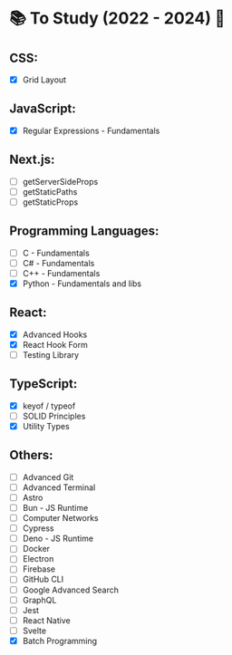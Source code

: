 # 📚 To Study (2022 - 2024) 🚀

## CSS:

- [x] Grid Layout

## JavaScript:

- [x] Regular Expressions - Fundamentals

## Next.js:

- [ ] getServerSideProps
- [ ] getStaticPaths
- [ ] getStaticProps

## Programming Languages:

- [ ] C - Fundamentals
- [ ] C# - Fundamentals
- [ ] C++ - Fundamentals
- [x] Python - Fundamentals and libs

## React:

- [x] Advanced Hooks
- [x] React Hook Form
- [ ] Testing Library

## TypeScript:

- [x] keyof / typeof
- [ ] SOLID Principles
- [x] Utility Types

## Others:

- [ ] Advanced Git
- [ ] Advanced Terminal
- [ ] Astro
- [ ] Bun - JS Runtime
- [ ] Computer Networks
- [ ] Cypress
- [ ] Deno - JS Runtime
- [ ] Docker
- [ ] Electron
- [ ] Firebase
- [ ] GitHub CLI
- [ ] Google Advanced Search
- [ ] GraphQL
- [ ] Jest
- [ ] React Native
- [ ] Svelte
- [x] Batch Programming
